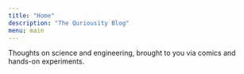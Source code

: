 ```yaml
---
title: "Home"
description: "The Quriousity Blog"
menu: main
---
```

Thoughts on science and engineering, brought to you via comics and hands-on experiments. 